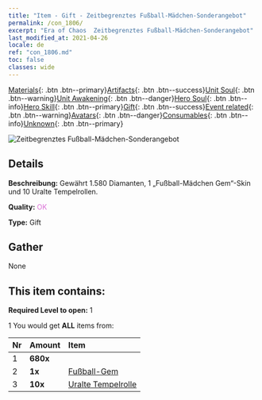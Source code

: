 ```yaml
---
title: "Item - Gift - Zeitbegrenztes Fußball-Mädchen-Sonderangebot"
permalink: /con_1806/
excerpt: "Era of Chaos  Zeitbegrenztes Fußball-Mädchen-Sonderangebot"
last_modified_at: 2021-04-26
locale: de
ref: "con_1806.md"
toc: false
classes: wide
---
```

 [Materials](/ItemsDE/){: .btn .btn--primary}[Artifacts](/ItemsDE/Artifacts/){: .btn .btn--success}[Unit Soul](/ItemsDE/UnitSoul/){: .btn .btn--warning}[Unit Awakening](/ItemsDE/UnitAwakening/){: .btn .btn--danger}[Hero Soul](/ItemsDE/HeroSoul/){: .btn .btn--info}[Hero Skill](/ItemsDE/HeroSkill/){: .btn .btn--primary}[Gift](/ItemsDE/Gift/){: .btn .btn--success}[Event related](/ItemsDE/Events/){: .btn .btn--warning}[Avatars](/ItemsDE/Avatars/){: .btn .btn--danger}[Consumables](/ItemsDE/Consumables/){: .btn .btn--info}[Unknown](/ItemsDE/Unknown/){: .btn .btn--primary}

 ![Zeitbegrenztes Fußball-Mädchen-Sonderangebot](/images/t/i_907100.png)

## Details
 **Beschreibung:** Gewährt 1.580 Diamanten, 1 „Fußball-Mädchen Gem“-Skin und 10 Uralte Tempelrollen.

 **Quality:** <span style="color: #DA70D6">OK</span>

 **Type:** Gift

## Gather

  None

## This item contains:

 **Required Level to open:** 1

 1 You would get **ALL** items  from:

  | Nr | Amount |     Item    |
  |:---|:-------|:------------|
  | 1 |  **680x** | <i class="fas fa-gem"/> |  | 
  | 2 |  **1x** | [Fußball-Gem](/ItemsDE/con_1046/) |  | 
  | 3 |  **10x** | [Uralte Tempelrolle](/ItemsDE/con_697/) |  | 
